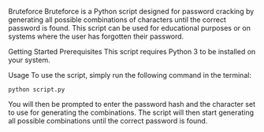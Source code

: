Bruteforce
Bruteforce is a Python script designed for password cracking by generating all possible combinations of characters until the correct password is found. This script can be used for educational purposes or on systems where the user has forgotten their password.

Getting Started
Prerequisites
This script requires Python 3 to be installed on your system.

Usage
To use the script, simply run the following command in the terminal:

`python script.py`

You will then be prompted to enter the password hash and the character set to use for generating the combinations. The script will then start generating all possible combinations until the correct password is found.
